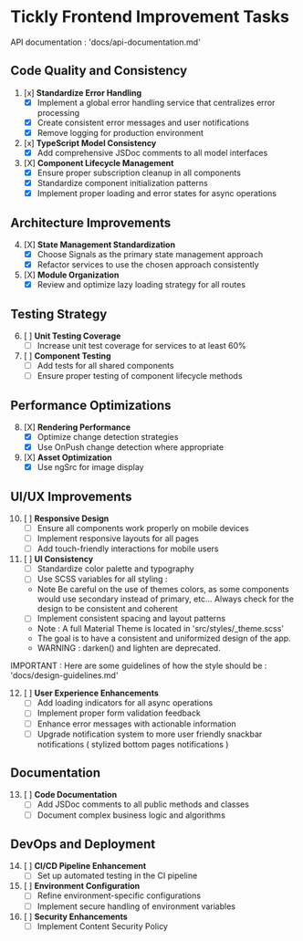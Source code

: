 # Tickly Frontend Improvement Tasks

API documentation : 'docs/api-documentation.md'

## Code Quality and Consistency

1. [x] **Standardize Error Handling**
   - [x] Implement a global error handling service that centralizes error processing
   - [x] Create consistent error messages and user notifications
   - [x] Remove logging for production environment

2. [x] **TypeScript Model Consistency**
   - [x] Add comprehensive JSDoc comments to all model interfaces

3. [X] **Component Lifecycle Management**
   - [X] Ensure proper subscription cleanup in all components
   - [X] Standardize component initialization patterns
   - [X] Implement proper loading and error states for async operations

## Architecture Improvements

4. [X] **State Management Standardization**
   - [X] Choose Signals as the primary state management approach
   - [X] Refactor services to use the chosen approach consistently

5. [X] **Module Organization**
   - [X] Review and optimize lazy loading strategy for all routes

## Testing Strategy

6. [ ] **Unit Testing Coverage**
    - [ ] Increase unit test coverage for services to at least 60%

7. [ ] **Component Testing**
    - [ ] Add tests for all shared components
    - [ ] Ensure proper testing of component lifecycle methods

## Performance Optimizations

8. [X] **Rendering Performance**
    - [X] Optimize change detection strategies
    - [X] Use OnPush change detection where appropriate

9. [X] **Asset Optimization**
    - [X] Use ngSrc for image display

## UI/UX Improvements

10. [ ] **Responsive Design**
    - [ ] Ensure all components work properly on mobile devices
    - [ ] Implement responsive layouts for all pages
    - [ ] Add touch-friendly interactions for mobile users

11. [ ] **UI Consistency**
    - [ ] Standardize color palette and typography
    - [ ] Use SCSS variables for all styling : 
    - Note Be careful on the use of themes colors, as some components would use secondary instead of primary, etc... Always check for the design to be consistent and coherent
    - [ ] Implement consistent spacing and layout patterns
    - Note : A full Material Theme is located in 'src/styles/_theme.scss'
    - The goal is to have a consistent and uniformized design of the app.
    - WARNING :  darken() and lighten are deprecated.

IMPORTANT : Here are some guidelines of how the style should be : 'docs/design-guidelines.md'

12. [ ] **User Experience Enhancements**
    - [ ] Add loading indicators for all async operations
    - [ ] Implement proper form validation feedback
    - [ ] Enhance error messages with actionable information
    - [ ] Upgrade notification system to more user friendly snackbar notifications ( stylized bottom pages notifications )

## Documentation

13. [ ] **Code Documentation**
    - [ ] Add JSDoc comments to all public methods and classes
    - [ ] Document complex business logic and algorithms

## DevOps and Deployment

14. [ ] **CI/CD Pipeline Enhancement**
    - [ ] Set up automated testing in the CI pipeline

15. [ ] **Environment Configuration**
    - [ ] Refine environment-specific configurations
    - [ ] Implement secure handling of environment variables

16. [ ] **Security Enhancements**
    - [ ] Implement Content Security Policy
